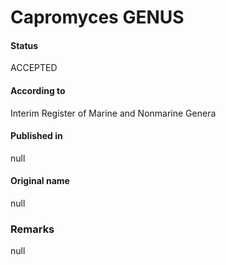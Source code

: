 # Capromyces GENUS

#### Status
ACCEPTED

#### According to
Interim Register of Marine and Nonmarine Genera

#### Published in
null

#### Original name
null

### Remarks
null